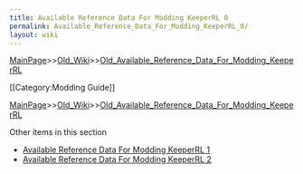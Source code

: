 ```yaml
---
title: Available Reference Data For Modding KeeperRL 0
permalink: Available_Reference_Data_For_Modding_KeeperRL_0/
layout: wiki
---
```


[MainPage](/keeperrl_wiki/ "wikilink")>>[Old_Wiki](/keeperrl_wiki/Old_Wiki "wikilink")>>[Old_Available_Reference_Data_For_Modding_KeeperRL](/keeperrl_wiki/Old_Available_Reference_Data_For_Modding_KeeperRL "wikilink")

[[Category:Modding Guide]]

[MainPage](/keeperrl_wiki/ "wikilink")>>[Old_Wiki](/keeperrl_wiki/Old_Wiki "wikilink")>>[Old_Available_Reference_Data_For_Modding_KeeperRL](/keeperrl_wiki/Old_Available_Reference_Data_For_Modding_KeeperRL "wikilink")

Other items in this section
-    [Available Reference Data For Modding KeeperRL 1](/keeperrl_wiki/Available_Reference_Data_For_Modding_KeeperRL_1 "wikilink")
-    [Available Reference Data For Modding KeeperRL 2](/keeperrl_wiki/Available_Reference_Data_For_Modding_KeeperRL_2 "wikilink")
